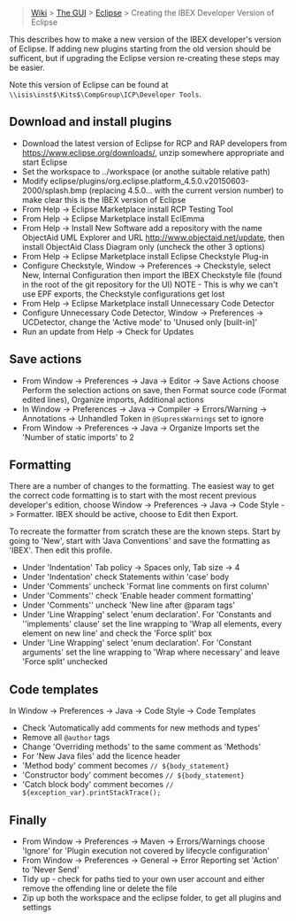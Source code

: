 > [Wiki](Home) > [The GUI](The-GUI) > [Eclipse](GUI-Eclipse) > Creating the IBEX Developer Version of Eclipse

This describes how to make a new version of the IBEX developer's version of Eclipse. If adding new plugins starting from the old version should be sufficent, but if upgrading the Eclipse version re-creating these steps may be easier.

Note this version of Eclipse can be found at ``\\isis\inst$\Kits$\CompGroup\ICP\Developer Tools``.

## Download and install plugins

* Download the latest version of Eclipse for RCP and RAP developers from https://www.eclipse.org/downloads/, unzip somewhere appropriate and start Eclipse
* Set the workspace to ../workspace (or anothe suitable relative path)
* Modify eclipse/plugins/org.eclipse.platform_4.5.0.v20150603-2000/splash.bmp (replacing 4.5.0... with the current version number) to make clear this is the IBEX version of Eclipse
* From Help -> Eclipse Marketplace install RCP Testing Tool
* From Help -> Eclipse Marketplace install EclEmma
* From Help -> Install New Software add a repository with the name ObjectAid UML Explorer and URL http://www.objectaid.net/update, then install ObjectAid Class Diagram only (uncheck the other 3 options)
* From Help -> Eclipse Marketplace install Eclipse Checkstyle Plug-in
* Configure Checkstyle, Window -> Preferences -> Checkstyle, select New, Internal Configuration then import the IBEX Checkstyle file (found in the root of the git repository for the UI) NOTE - This is why we can't use EPF exports, the Checkstyle configurations get lost
* From Help -> Eclipse Marketplace install Unnecessary Code Detector
* Configure Unnecessary Code Detector, Window -> Preferences -> UCDetector, change the 'Active mode' to 'Unused only [built-in]'
* Run an update from Help -> Check for Updates

Save actions
------------

* From Window -> Preferences -> Java -> Editor -> Save Actions choose Perform the selection actions on save, then Format source code (Format edited lines), Organize imports, Additional actions
* In Window -> Preferences -> Java -> Compiler -> Errors/Warning -> Annotations -> Unhandled Token in ``@SupressWarnings`` set to ignore
* From Window -> Preferences -> Java -> Organize Imports set the 'Number of static imports' to 2

Formatting
----------

There are a number of changes to the formatting. The easiest way to get the correct code formatting is to start with the most recent previous developer's edition, choose Window -> Preferences -> Java -> Code Style -> Formatter. IBEX should be active, choose to Edit then Export.

To recreate the formatter from scratch these are the known steps. Start by going to 'New', start with 'Java Conventions' and save the formatting as 'IBEX'. Then edit this profile.

* Under 'Indentation' Tab policy -> Spaces only, Tab size -> 4
* Under 'Indentation' check Statements within 'case' body
* Under 'Comments' uncheck 'Format line comments on first column'
* Under 'Comments'' check 'Enable header comment formatting'
* Under 'Comments'' uncheck 'New line after @param tags'
* Under 'Line Wrapping' select 'enum declaration'. For 'Constants and ''implements' clause' set the line wrapping to 'Wrap all elements, every element on new line' and check the 'Force split' box
* Under 'Line Wrapping' select 'enum declaration'. For 'Constant arguments' set the line wrapping to 'Wrap where necessary' and leave 'Force split' unchecked

Code templates
--------------

In Window -> Preferences -> Java -> Code Style -> Code Templates

* Check 'Automatically add comments for new methods and types'
* Remove all ``@author`` tags
* Change 'Overriding methods' to the same comment as 'Methods'
* For 'New Java files' add the licence header
* 'Method body' comment becomes ``// ${body_statement}``
* 'Constructor body' comment becomes ``// ${body_statement}``
* 'Catch block body' comment becomes ``// ${exception_var}.printStackTrace();``

Finally
-------

* From Window -> Preferences -> Maven -> Errors/Warnings choose 'Ignore' for 'Plugin execution not covered by lifecycle configuration'
* From Window -> Preferences -> General -> Error Reporting set 'Action' to 'Never Send'
* Tidy up - check for paths tied to your own user account and either remove the offending line or delete the file
* Zip up both the workspace and the eclipse folder, to get all plugins and settings

